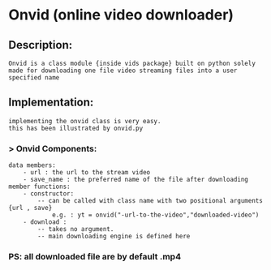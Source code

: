 # Onvid (online video downloader)

## Description:
    Onvid is a class module {inside vids package} built on python solely made for downloading one file video streaming files into a user specified name
    
## Implementation:
    implementing the onvid class is very easy.
    this has been illustrated by onvid.py    

### > Onvid Components:
    data members:
        - url : the url to the stream video
        - save_name : the preferred name of the file after downloading
    member functions:
        - constructor:
            -- can be called with class name with two positional arguments {url , save} 
                e.g. : yt = onvid("-url-to-the-video","downloaded-video")
        - download :
            -- takes no argument.
            -- main downloading engine is defined here

### PS: all downloaded file are by default .mp4
